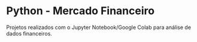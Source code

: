 # Python - Mercado Financeiro

Projetos realizados com o Jupyter Notebook/Google Colab para análise de dados financeiros.
 
